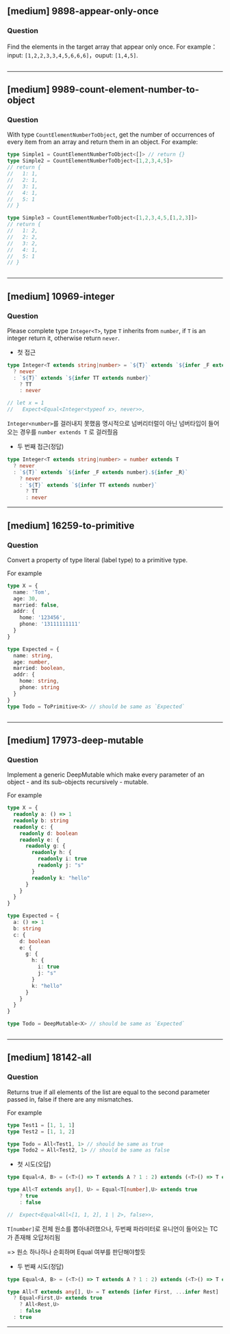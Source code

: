 
## [medium] 9898-appear-only-once

  ### Question

  Find the elements in the target array that appear only once. For example：input: `[1,2,2,3,3,4,5,6,6,6]`，ouput: `[1,4,5]`.

```ts
```

------

## [medium] 9989-count-element-number-to-object

### Question

  With type ``CountElementNumberToObject``, get the number of occurrences of every item from an array and return them in an object. For example:

  ```ts
  type Simple1 = CountElementNumberToObject<[]> // return {}
  type Simple2 = CountElementNumberToObject<[1,2,3,4,5]>
  // return {
  //   1: 1,
  //   2: 1,
  //   3: 1,
  //   4: 1,
  //   5: 1
  // }

  type Simple3 = CountElementNumberToObject<[1,2,3,4,5,[1,2,3]]>
  // return {
  //   1: 2,
  //   2: 2,
  //   3: 2,
  //   4: 1,
  //   5: 1
  // }
  ```

```ts
```

------

## [medium] 10969-integer

  ### Question

  Please complete type `Integer<T>`, type `T` inherits from `number`, if `T` is an integer return it, otherwise return `never`.

* 첫 접근
```ts
type Integer<T extends string|number> = `${T}` extends `${infer _F extends number}.${infer _R}`
  ? never
  : `${T}` extends `${infer TT extends number}`
    ? TT
    : never

// let x = 1
//   Expect<Equal<Integer<typeof x>, never>>,
```

`Integer<number>`를 걸러내지 못했음
명시적으로 넘버리터럴이 아닌 넘버타입이 들어오는 경우를 `number extends T` 로 걸러줬음

* 두 번째 접근(정답)
```ts
type Integer<T extends string|number> = number extends T
  ? never
  : `${T}` extends `${infer _F extends number}.${infer _R}`
    ? never
    : `${T}` extends `${infer TT extends number}`
      ? TT
      : never
```

------

## [medium] 16259-to-primitive

 ### Question

  Convert a property of type literal (label type) to a primitive type.

  For example

  ```typescript
  type X = {
    name: 'Tom',
    age: 30,
    married: false,
    addr: {
      home: '123456',
      phone: '13111111111'
    }
  }

  type Expected = {
    name: string,
    age: number,
    married: boolean,
    addr: {
      home: string,
      phone: string
    }
  }
  type Todo = ToPrimitive<X> // should be same as `Expected`
  ```

```ts
```

------

## [medium] 17973-deep-mutable

  ### Question

  Implement a generic DeepMutable<T> which make every parameter of an object - and its sub-objects recursively - mutable.

  For example

  ```ts
  type X = {
    readonly a: () => 1
    readonly b: string
    readonly c: {
      readonly d: boolean
      readonly e: {
        readonly g: {
          readonly h: {
            readonly i: true
            readonly j: "s"
          }
          readonly k: "hello"
        }
      }
    }
  }

  type Expected = {
    a: () => 1
    b: string
    c: {
      d: boolean
      e: {
        g: {
          h: {
            i: true
            j: "s"
          }
          k: "hello"
        }
      }
    }
  }

  type Todo = DeepMutable<X> // should be same as `Expected`
  ```

```ts
```

------

## [medium] 18142-all

  ### Question

  Returns true if all elements of the list are equal to the second parameter passed in, false if there are any mismatches.

  For example

  ```ts
  type Test1 = [1, 1, 1]
  type Test2 = [1, 1, 2]

  type Todo = All<Test1, 1> // should be same as true
  type Todo2 = All<Test2, 1> // should be same as false
  ```

* 첫 시도(오답)
```ts
type Equal<A, B> = (<T>() => T extends A ? 1 : 2) extends (<T>() => T extends B ? 1 : 2) ? true : false;

type All<T extends any[], U> = Equal<T[number],U> extends true
    ? true
    : false

//  Expect<Equal<All<[1, 1, 2], 1 | 2>, false>>,
```

`T[number]`로 전체 원소를 뽑아내려했으나, 두번째 파라미터로 유니언이 들어오는 TC가 존재해 오답처리됨

=> 원소 하나하나 순회하며 Equal 여부를 판단해야할듯


* 두 번째 시도(정답)
```ts
type Equal<A, B> = (<T>() => T extends A ? 1 : 2) extends (<T>() => T extends B ? 1 : 2) ? true : false;

type All<T extends any[], U> = T extends [infer First, ...infer Rest]
  ? Equal<First,U> extends true
    ? All<Rest,U>
    : false
  : true
```

------